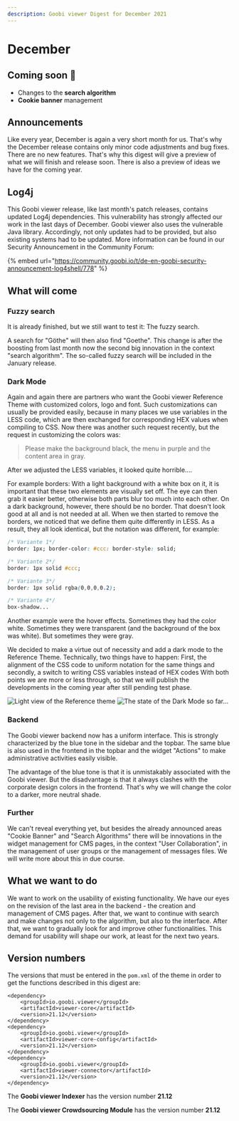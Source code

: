 ```yaml
---
description: Goobi viewer Digest for December 2021
---
```


# December

## Coming soon :rocket:&#x20;

* Changes to the **search algorithm**
* **Cookie banner** management

## Announcements

Like every year, December is again a very short month for us. That's why the December release contains only minor code adjustments and bug fixes. There are no new features. That's why this digest will give a preview of what we will finish and release soon. There is also a preview of ideas we have for the coming year.

## Log4j

This Goobi viewer release, like last month's patch releases, contains updated Log4j dependencies. This vulnerability has strongly affected our work in the last days of December. Goobi viewer also uses the vulnerable Java library. Accordingly, not only updates had to be provided, but also existing systems had to be updated. More information can be found in our Security Announcement in the Community Forum:

{% embed url="https://community.goobi.io/t/de-en-goobi-security-announcement-log4shell/778" %}

## What will come&#x20;

### Fuzzy search&#x20;

It is already finished, but we still want to test it: The fuzzy search.&#x20;

A search for "Göthe" will then also find "Goethe". This change is after the boosting from last month now the second big innovation in the context "search algorithm". The so-called fuzzy search will be included in the January release.&#x20;

### Dark Mode&#x20;

Again and again there are partners who want the Goobi viewer Reference Theme with customized colors, logo and font. Such customizations can usually be provided easily, because in many places we use variables in the LESS code, which are then exchanged for corresponding HEX values when compiling to CSS. Now there was another such request recently, but the request in customizing the colors was:&#x20;

> Please make the background black, the menu in purple and the content area in gray.&#x20;

After we adjusted the LESS variables, it looked quite horrible....&#x20;

For example borders: With a light background with a white box on it, it is important that these two elements are visually set off. The eye can then grab it easier better, otherwise both parts blur too much into each other. On a dark background, however, there should be no border. That doesn't look good at all and is not needed at all. When we then started to remove the borders, we noticed that we define them quite differently in LESS. As a result, they all look identical, but the notation was different, for example:&#x20;

```css
/* Variante 1*/
border: 1px; border-color: #ccc: border-style: solid;

/* Variante 2*/
border: 1px solid #ccc;

/* Variante 3*/
border: 1px solid rgba(0,0,0,0.2);

/* Variante 4*/
box-shadow...
```

Another example were the hover effects. Sometimes they had the color white. Sometimes they were transparent (and the background of the box was white). But sometimes they were gray.&#x20;

We decided to make a virtue out of necessity and add a dark mode to the Reference Theme. Technically, two things have to happen: First, the alignment of the CSS code to uniform notation for the same things and secondly, a switch to writing CSS variables instead of HEX codes With both points we are more or less through, so that we will publish the developments in the coming year after still pending test phase.

![Light view of the Reference theme](../.gitbook/assets/21.12\_EN\_light.png) ![The state of the Dark Mode so far...](../.gitbook/assets/21.12\_EN\_dark.png)

### Backend&#x20;

The Goobi viewer backend now has a uniform interface. This is strongly characterized by the blue tone in the sidebar and the topbar. The same blue is also used in the frontend in the topbar and the widget "Actions" to make administrative activities easily visible.&#x20;

The advantage of the blue tone is that it is unmistakably associated with the Goobi viewer. But the disadvantage is that it always clashes with the corporate design colors in the frontend. That's why we will change the color to a darker, more neutral shade.&#x20;

### Further&#x20;

We can't reveal everything yet, but besides the already announced areas "Cookie Banner" and "Search Algorithms" there will be innovations in the widget management for CMS pages, in the context "User Collaboration", in the management of user groups or the management of messages files. We will write more about this in due course.

## What we want to do&#x20;

We want to work on the usability of existing functionality. We have our eyes on the revision of the last area in the backend - the creation and management of CMS pages. After that, we want to continue with search and make changes not only to the algorithm, but also to the interface. After that, we want to gradually look for and improve other functionalities. This demand for usability will shape our work, at least for the next two years.

## Version numbers&#x20;

The versions that must be entered in the `pom.xml` of the theme in order to get the functions described in this digest are:

```markup
<dependency>
    <groupId>io.goobi.viewer</groupId>
    <artifactId>viewer-core</artifactId>
    <version>21.12</version>
</dependency>
<dependency>
    <groupId>io.goobi.viewer</groupId>
    <artifactId>viewer-core-config</artifactId>
    <version>21.12</version>
</dependency>
<dependency>
    <groupId>io.goobi.viewer</groupId>
    <artifactId>viewer-connector</artifactId>
    <version>21.12</version>
</dependency>
```

The **Goobi viewer Indexer** has the version number **21.12**

The **Goobi viewer Crowdsourcing Module** has the version number **21.12**
